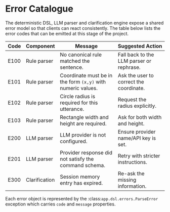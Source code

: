 # Error Catalogue

The deterministic DSL, LLM parser and clarification engine expose a shared error
model so that clients can react consistently. The table below lists the error
codes that can be emitted at this stage of the project.

| Code  | Component       | Message                                                          | Suggested Action                          |
|-------|-----------------|------------------------------------------------------------------|-------------------------------------------|
| E100  | Rule parser     | No canonical rule matched the sentence.                         | Fall back to the LLM parser or rephrase. |
| E101  | Rule parser     | Coordinate must be in the form `(x,y)` with numeric values.      | Ask the user to correct the coordinate.  |
| E102  | Rule parser     | Circle radius is required for this utterance.                   | Request the radius explicitly.           |
| E103  | Rule parser     | Rectangle width and height are required.                        | Ask for both width and height.           |
| E200  | LLM parser      | LLM provider is not configured.                                 | Ensure provider name/API key is set.     |
| E201  | LLM parser      | Provider response did not satisfy the command schema.           | Retry with stricter instructions.        |
| E300  | Clarification   | Session memory entry has expired.                               | Re-ask the missing information.          |

Each error object is represented by the :class:`app.dsl.errors.ParseError`
exception which carries `code` and `message` properties.
